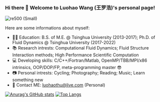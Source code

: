 ### Hi there 👋 Welcome to Luohao Wang (王罗浩)'s personal page!
![re500 (Small)](https://user-images.githubusercontent.com/11592910/130774043-eb6fe8dd-ec2b-4f48-99de-bc2b23076f61.png)

Here are some informations about myself:
- 👨‍🎓 Education: B.S. of M.E. @ Tsinghua University (2013-2017); Ph.D. of Fluid Dynamics @ Tsinghua University (2017-2022)
- 📚 Research intrests: Computational Fluid Dynamics; Fluid Structure Interaction methods; High Performance Scientific Computation
- 💻 Developing skills: C/C++/Fortran/Matlab, OpenMP/TBB/MPI/x86 intrinsics, OOP/DOP/FP, meta-programming master 😎
- 📷 Personal intrests: Cycling; Photography; Reading; Music; Learn something new
- 📧 Contact ME: luohaothu@live.com (Personal)

[![Anurag's GitHub stats](https://github-readme-stats.vercel.app/api?username=Luohaothu&show_icons=true&theme=react&count_private=true)](https://github.com/anuraghazra/github-readme-stats)
[![Top Langs](https://github-readme-stats.vercel.app/api/top-langs/?username=Luohaothu&theme=react&layout=compact)](https://github.com/anuraghazra/github-readme-stats)


<!--
**Luohaothu/Luohaothu** is a ✨ _special_ ✨ repository because its `README.md` (this file) appears on your GitHub profile.

Here are some ideas to get you started:

- 🔭 I’m currently working on ...
- 🌱 I’m currently learning ...
- 👯 I’m looking to collaborate on ...
- 🤔 I’m looking for help with ...
- 💬 Ask me about ...
- 📫 How to reach me: ...
- 😄 Pronouns: ...
- ⚡ Fun fact: ...
-->
